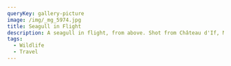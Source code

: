 ```yaml
---
queryKey: gallery-picture
image: /img/_mg_5974.jpg
title: Seagull in Flight
description: A seagull in flight, from above. Shot from Château d'If, Marseille, France
tags:
  - Wildlife
  - Travel
---
```

